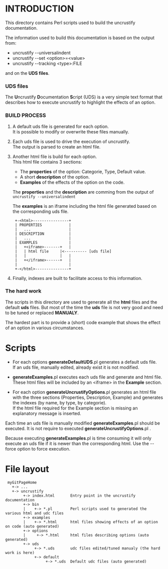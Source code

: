 # INTRODUCTION
This directory contains Perl scripts used to build the uncrustify documentation.

The information used to build this documentation is based on the output from:
- uncrustify --universalindent
- uncrustify --set &lt;option>=&lt;value>
- uncrustify --tracking &lt;type>:FILE

and on the **UDS files**.

### UDS files
The **U**ncrustify **D**ocumentation **S**cript (UDS) is a very simple text format that 
describes how to execute uncrustify to highlight the effects of an option.

### BUILD PROCESS

1) A default uds file is generated for each option.<br>
It is possible to modify or overwrite these files manually.

2) Each uds file is used to drive the execution of uncrustify.<br>
The output is parsed to create an html file.

3) Another html file is build for each option.<br>
This html file contains 3 sections:
   - The **properties** of the option: Categorie, Type, Default value.
   - A short **description** of the option.
   - **Examples** of the effects of the option on the code.

   The **properties** and the **description** are comming from the output of ```uncrustify --universalindent```

   The **examples** is an iframe including the html file generated based on the corresponding uds file.

   ```
    +-<html>----------------+
    | PROPERTIES            |
    |   ...                 |
    | DESCRIPTION           |
    |   ...                 |
    | EXAMPLES              |
    |   +<iframe>-------+   |
    |   | html file     |<---------- [uds file]
    |   |               |   |
    |   +</iframe>------+   |
    |                       |
    +-</html>---------------+

   ```
4)  Finally, indexes are built to facilitate access to this information.

### The hard work

The scripts in this directory are used to generate all the **html** files 
and the default **uds** files. But most of the time the **uds** file is not 
very good and need to be tuned or replaced **MANUALY**.

The hardest part is to provide a (short) code example that shows the effect 
of an option in various circumstances.

# Scripts

- For each options **generateDefaultUDS**.pl generates a default uds file.<br>
If an uds file, manually edited, already exist it is not modified.

- **generateExamples**.pl executes each uds file and generate and html file.<br>
These html files will be included by an &lt;iframe> in the **Example** section.

- For each option **generateUncrustifyOptions**.pl generates an html file with the three sections
(Properties, Description, Example) and generates the indexes (by name, by type, by categorie).<br>
If the html file required for the Example section is missing an explanatory message is inserted.


Each time an uds file is manually modified **generateExamples**.pl should be executed.
It is not require to executed **generateUncrustifyOptions**.pl .

Because executing **generateExamples**.pl is time consuming it will only execute an uds file 
if it is newer than the corresponding html. Use the --force option to force execution.

# File layout

~~~
 myGitPageHome
   +-> ...
   +-> uncrustify
        +-> index.html       Entry point in the uncrustify documentation
        +-> bin
        |    +-> *.pl        Perl scripts used to generated the various html and udc files
        +-> examples
        |    +-> *.html      html files showing effects of an option on code (auto generated)
        +-> options
        |     +-> *.html     html files describing options (auto generated)
        +-> uds
             +-> *.uds       udc files edited/tuned manualy (the hard work is here)
             +-> default
                  +-> *.uds  Default udc files (auto generated)

~~~
